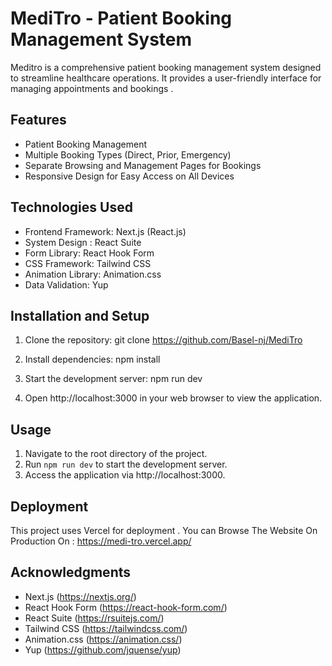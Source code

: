 # MediTro - Patient Booking Management System

Meditro is a comprehensive patient booking management system designed to streamline healthcare operations. It provides a user-friendly interface for managing appointments and bookings .

## Features

-  Patient Booking Management
-  Multiple Booking Types (Direct, Prior, Emergency)
-  Separate Browsing and Management Pages for Bookings
-  Responsive Design for Easy Access on All Devices

## Technologies Used

-  Frontend Framework: Next.js (React.js)
-  System Design : React Suite
-  Form Library: React Hook Form
-  CSS Framework: Tailwind CSS
-  Animation Library: Animation.css
-  Data Validation: Yup

## Installation and Setup

1. Clone the repository:
   git clone https://github.com/Basel-nj/MediTro

2. Install dependencies:
   npm install

3. Start the development server:
   npm run dev

4. Open http://localhost:3000 in your web browser to view the application.

## Usage

1. Navigate to the root directory of the project.
2. Run `npm run dev` to start the development server.
3. Access the application via http://localhost:3000.

## Deployment

This project uses Vercel for deployment . 
You can Browse The Website On Production On :
https://medi-tro.vercel.app/

## Acknowledgments

-  Next.js (https://nextjs.org/)
-  React Hook Form (https://react-hook-form.com/)
-  React Suite (https://rsuitejs.com/)
-  Tailwind CSS (https://tailwindcss.com/)
-  Animation.css (https://animation.css/)
-  Yup (https://github.com/jquense/yup)

